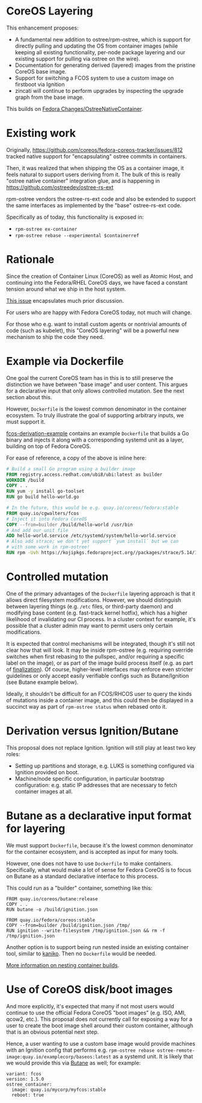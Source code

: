 # CoreOS Layering

This enhancement proposes:

- A fundamental new addition to ostree/rpm-ostree, which is support for directly pulling and updating the OS from container images (while keeping all existing functionality, per-node package layering and our existing support for pulling via ostree on the wire).
- Documentation for generating derived (layered) images from the pristine CoreOS base image.
- Support for switching a FCOS system to use a custom image on firstboot via Ignition
- zincati will continue to perform upgrades by inspecting the upgrade graph from the base image.

This builds on [Fedora Changes/OstreeNativeContainer](https://fedoraproject.org/wiki/Changes/OstreeNativeContainer).

# Existing work

Originally, https://github.com/coreos/fedora-coreos-tracker/issues/812 tracked native support for "encapsulating" ostree commits in containers.

Then, it was realized that when shipping the OS as a container image, it feels natural to support users deriving from it.  The bulk of this is really "ostree native container" integration glue, and is happening in https://github.com/ostreedev/ostree-rs-ext

rpm-ostree vendors the ostree-rs-ext code and also be extended to support the same interfaces as implemented by the "base" ostree-rs-ext code.

Specifically as of today, this functionality is exposed in:

- `rpm-ostree ex-container`
- `rpm-ostree rebase --experimental $containerref`

# Rationale

Since the creation of Container Linux (CoreOS) as well as Atomic Host, and continuing into the Fedora/RHEL CoreOS days, we have faced a constant tension around what we ship in the host system.

[This issue](https://github.com/coreos/fedora-coreos-tracker/issues/401) encapsulates much prior discussion.

For users who are happy with Fedora CoreOS today, not much will change.

For those who e.g. want to install custom agents or nontrivial amounts of code (such as kubelet), this "CoreOS layering" will be a powerful new mechanism to ship the code they need.

# Example via Dockerfile

One goal the current CoreOS team has in this is to still preserve the distinction we have between "base image" and user content.
This argues for a declarative input that only allows controlled mutation. See the next section about this.

However, `Dockerfile` is the lowest common denominator in the container ecosystem.
To truly illustrate the goal of supporting arbitrary inputs, we must support it.

[fcos-derivation-example](https://github.com/cgwalters/fcos-derivation-example) contains an example `Dockerfile` that builds a Go binary and injects it along with a corresponding systemd unit as a layer, building on top of Fedora CoreOS.

For ease of reference, a copy of the above is inline here:

```dockerfile
# Build a small Go program using a builder image
FROM registry.access.redhat.com/ubi8/ubi:latest as builder
WORKDIR /build
COPY . .
RUN yum -y install go-toolset
RUN go build hello-world.go

# In the future, this would be e.g. quay.io/coreos/fedora:stable
FROM quay.io/cgwalters/fcos
# Inject it into Fedora CoreOS
COPY --from=builder /build/hello-world /usr/bin
# And add our unit file
ADD hello-world.service /etc/systemd/system/hello-world.service
# Also add strace; we don't yet support `yum install` but we can
# with some work in rpm-ostree!
RUN rpm -Uvh https://kojipkgs.fedoraproject.org//packages/strace/5.14/1.fc34/x86_64/strace-5.14-1.fc34.x86_64.rpm
```

# Controlled mutation

One of the primary advantages of the `Dockerfile` layering approach is that it allows direct filesystem modifications. However, we should distinguish between layering things (e.g. `/etc` files, or third-party daemon) and modifying base content (e.g. fast-track kernel hotfix), which has a higher likelihood of invalidating our CI process. In a cluster context for example, it's possible that a cluster admin may want to permit users only certain modifications.

It is expected that control mechanisms will be integrated, though it's still not clear how that will look. It may be inside rpm-ostree (e.g. requiring override switches when first rebasing to the pullspec, and/or requiring a specific label on the image), or as part of the image build process itself (e.g. as part of [finalization](https://github.com/ostreedev/ostree-rs-ext/issues/159)). Of course, higher-level interfaces may enforce even stricter guidelines or only accept easily verifiable configs such as Butane/Ignition (see Butane example below).

Ideally, it shouldn't be difficult for an FCOS/RHCOS user to query the kinds of mutations inside a container image, and this could then be displayed in a succinct way as part of `rpm-ostree status` when rebased onto it.
# Derivation versus Ignition/Butane

This proposal does not replace Ignition.  Ignition will still play at least two key roles:

- Setting up partitions and storage, e.g. LUKS is something configured via Ignition provided on boot.
- Machine/node specific configuration, in particular bootstrap configuration: e.g. static IP addresses that are necessary to fetch container images at all.

# Butane as a declarative input format for layering

We must support `Dockerfile`, because it's the lowest common denominator for the container ecosystem, and is accepted as input for many tools.

However, one does not have to use `Dockerfile` to make containers.  Specifically, what would make a lot of sense for Fedora CoreOS is to focus
on Butane as a standard declarative interface to this process.

This could run as a "builder" container, something like this:

```
FROM quay.io/coreos/butane:release
COPY . .
RUN butane -o /build/ignition.json

FROM quay.io/fedora/coreos:stable
COPY --from=builder /build/ignition.json /tmp/
RUN ignition --write-filesystem /tmp/ignition.json && rm -f /tmp/ignition.json
```

Another option is to support being run nested inside an existing container tool, similar to
[kaniko](https://github.com/GoogleContainerTools/kaniko).  Then no
`Dockerfile` would be needed.

[More information on nesting container builds](https://www.redhat.com/sysadmin/podman-inside-kubernetes).

# Use of CoreOS disk/boot images

And more explicitly, it's expected that many if not most users would continue to use the official Fedora CoreOS "boot images" (e.g. ISO, AMI, qcow2, etc.).  This proposal does *not* currently call for exposing a way for a user to create the boot image shell around their custom container, although that is an obvious potential next step.

Hence, a user wanting to use a custom base image would provide machines with an Ignition config that performs e.g. `rpm-ostree rebase ostree-remote-image:quay.io/examplecorp/baseos:latest` as a systemd unit.  It is likely that we would provide this via [Butane](github.com/coreos/butane) as well; for example:

```
variant: fcos
version: 1.5.0
ostree_container:
  image: quay.io/mycorp/myfcos:stable
  reboot: true
```
